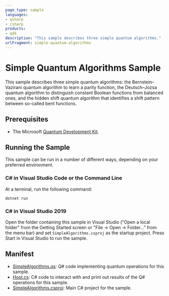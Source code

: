 ```yaml
---
page_type: sample
languages:
- qsharp
- csharp
products:
- qdk
description: "This sample describes three simple quantum algorithms."
urlFragment: simple-quantum-algorithms
---
```


# Simple Quantum Algorithms Sample

This sample describes three simple quantum algorithms: the Bernstein–Vazirani quantum algorithm to learn a parity function, the Deutsch–Jozsa quantum algorithm to distinguish constant Boolean functions from balanced ones, and the hidden shift quantum algorithm that identifies a shift pattern between so-called bent functions. 

## Prerequisites

- The Microsoft [Quantum Development Kit](https://docs.microsoft.com/quantum/install-guide/).

## Running the Sample

This sample can be run in a number of different ways, depending on your preferred environment.

### C# in Visual Studio Code or the Command Line

At a terminal, run the following command:

```dotnetcli
dotnet run
```

### C# in Visual Studio 2019

Open the folder containing this sample in Visual Studio ("Open a local folder" from the Getting Started screen or "File → Open → Folder..." from the menu bar) and set `SimpleAlgorithms.csproj` as the startup project.
Press Start in Visual Studio to run the sample.

## Manifest

- [SimpleAlgorithms.qs](https://github.com/microsoft/Quantum/blob/master/samples/getting-started/simple-algorithms/SimpleAlgorithms.qs): Q# code implementing quantum operations for this sample.
- [Host.cs](https://github.com/microsoft/Quantum/blob/master/samples/getting-started/simple-algorithms/Host.cs): C# code to interact with and print out results of the Q# operations for this sample.
- [SimpleAlgorithms.csproj](https://github.com/microsoft/Quantum/blob/master/samples/getting-started/simple-algorithms/SimpleAlgorithms.csproj): Main C# project for the sample.


